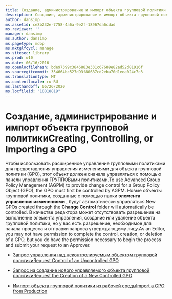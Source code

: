 ```yaml
---
title: Создание, администрирование и импорт объекта групповой политики
description: Создание, администрирование и импорт объекта групповой политики
author: dansimp
ms.assetid: ce8b232e-7758-4a6a-9e2f-18967da6cdad
ms.reviewer: ''
manager: dansimp
ms.author: dansimp
ms.pagetype: mdop
ms.mktglfcycl: manage
ms.sitesec: library
ms.prod: w10
ms.date: 06/16/2016
ms.openlocfilehash: bde97399c3846883e331c67689e82ad52d81916f
ms.sourcegitcommit: 354664bc527d93f80687cd2eba70d1eea024c7c3
ms.translationtype: MT
ms.contentlocale: ru-RU
ms.lasthandoff: 06/26/2020
ms.locfileid: "10818819"
---
```

# <span data-ttu-id="e779a-103">Создание, администрирование и импорт объекта групповой политики</span><span class="sxs-lookup"><span data-stu-id="e779a-103">Creating, Controlling, or Importing a GPO</span></span>


<span data-ttu-id="e779a-104">Чтобы использовать расширенное управление групповыми политиками для предоставления управления изменениями для объекта групповой политики (GPO), этот объект должен сначала управляться с помощью панели управления ГРУППОВыми политиками.</span><span class="sxs-lookup"><span data-stu-id="e779a-104">To use Advanced Group Policy Management (AGPM) to provide change control for a Group Policy Object (GPO), the GPO must first be controlled by AGPM.</span></span> <span data-ttu-id="e779a-105">Новые объекты групповой политики, созданные с помощью папки **элемента управления изменениями** , будут автоматически управляться.</span><span class="sxs-lookup"><span data-stu-id="e779a-105">New GPOs created through the **Change Control** folder will automatically be controlled.</span></span> <span data-ttu-id="e779a-106">В качестве редактора может отсутствовать разрешение на выполнение элемента управления, создание или удаление объекта групповой политики, но у вас есть разрешение, необходимое для начала процесса и отправки запроса утверждающему лицу.</span><span class="sxs-lookup"><span data-stu-id="e779a-106">As an Editor, you may not have permission to complete the control, creation, or deletion of a GPO, but you do have the permission necessary to begin the process and submit your request to an Approver.</span></span>

-   [<span data-ttu-id="e779a-107">Запрос управления над неконтролируемым объектом групповой политики</span><span class="sxs-lookup"><span data-stu-id="e779a-107">Request Control of an Uncontrolled GPO</span></span>](request-control-of-an-uncontrolled-gpo-agpm30ops.md)

-   [<span data-ttu-id="e779a-108">Запрос на создание нового управляемого объекта групповой политики</span><span class="sxs-lookup"><span data-stu-id="e779a-108">Request the Creation of a New Controlled GPO</span></span>](request-the-creation-of-a-new-controlled-gpo-agpm30ops.md)

-   [<span data-ttu-id="e779a-109">Импорт объекта групповой политики из рабочей среды</span><span class="sxs-lookup"><span data-stu-id="e779a-109">Import a GPO from Production</span></span>](import-a-gpo-from-production-agpm30ops.md)

 

 





